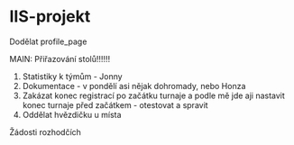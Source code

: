 # IIS-projekt

Dodělat profile_page

MAIN: Přiřazování stolů!!!!!!

1) Statistiky k týmům - Jonny
2) Dokumentace - v pondělí asi nějak dohromady, nebo Honza
3) Zakázat konec registrací po začátku turnaje a podle mě jde aji nastavit konec turnaje před začátkem - otestovat a spravit
4) Oddělat hvězdičku u místa

Žádosti rozhodčích
